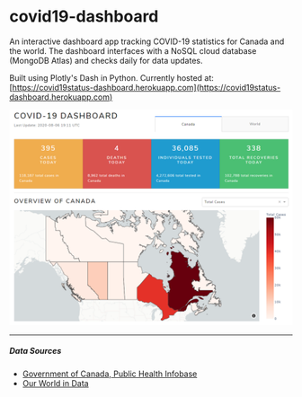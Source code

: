 # covid19-dashboard
An interactive dashboard app tracking COVID-19 statistics for Canada and the world. 
The dashboard interfaces with a NoSQL cloud database (MongoDB Atlas) and checks daily for data updates.

 
Built using Plotly's Dash in Python.
Currently hosted at: [https://covid19status-dashboard.herokuapp.com](https://covid19status-dashboard.herokuapp.com)

![Dashboard Snapshot](misc/dash-snapshot.PNG "Dashboard Snapshot")

------
##### Data Sources
- [Government of Canada, Public Health Infobase](https://health-infobase.canada.ca/)
- [Our World in Data](https://ourworldindata.org/coronavirus)